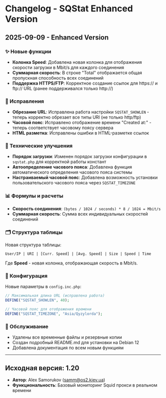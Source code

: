 # Changelog - SQStat Enhanced Version

## 2025-09-09 - Enhanced Version

### ✨ Новые функции

- **Колонка Speed**: Добавлена новая колонка для отображения скорости загрузки в Mbit/s для каждого соединения
- **Суммарная скорость**: В строке "Total" отображается общая пропускная способность всех соединений
- **Поддержка HTTPS/FTP**: Корректное создание ссылок для https:// и ftp:// URL (ранее поддерживался только http://)

### 🐛 Исправления

- **Обрезание URL**: Исправлена работа настройки `SQSTAT_SHOWLEN` - теперь корректно обрезает все типы URI (не только http/ftp)
- **Часовой пояс**: Исправлено отображение времени "Created at:" - теперь соответствует часовому поясу сервера
- **HTML разметка**: Исправлены ошибки в HTML-разметке ссылок

### 🔧 Технические улучшения

- **Порядок загрузки**: Изменен порядок загрузки конфигурации в `sqstat.php` для корректной работы констант
- **Автоопределение часового пояса**: Добавлена функция автоматического определения часового пояса системы
- **Настраиваемый часовой пояс**: Добавлена возможность установки пользовательского часового пояса через `SQSTAT_TIMEZONE`

### 📊 Формулы и расчеты

- **Скорость соединения**: `(bytes / 1024 / seconds) * 8 / 1024 = Mbit/s`
- **Суммарная скорость**: Сумма всех индивидуальных скоростей соединений

### 🗂️ Структура таблицы

Новая структура таблицы:
```
User/IP | URI | [Curr. Speed] | [Avg. Speed] | Size | Speed | Time
```

Где **Speed** - новая колонка, отображающая скорость в Mbit/s.

### 📝 Конфигурация

Новые параметры в `config.inc.php`:
```php
// Максимальная длина URL (исправлена работа)
DEFINE("SQSTAT_SHOWLEN", 40);

// Часовой пояс для отображения времени
DEFINE("SQSTAT_TIMEZONE", "Asia/Qyzylorda");
```

### 🧹 Обслуживание

- Удалены все временные файлы и резервные копии
- Создан подробный README.md для установки на Debian 12
- Добавлена документация по всем новым функциям

---

## Исходная версия: 1.20

- **Автор**: Alex Samorukov (samm@os2.kiev.ua)
- **Функциональность**: Базовый мониторинг Squid прокси в реальном времени
